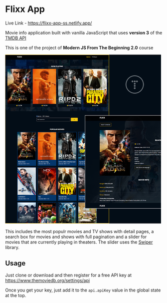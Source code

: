 # Flixx App

Live Link - https://flixx-app-ss.netlify.app/

Movie info application built with vanilla JavaScript that uses **version 3** of the [TMDB API](https://developers.themoviedb.org/3)

This is one of the project of **Modern JS From The Beginning 2.0** course

<img src="images/screen.jpg" width="500">

This includes the most populr movies and TV shows with detail pages, a search box for movies and shows with full pagination and a slider for movies that are currently playing in theaters. The slider uses the [Swiper](https://swiperjs.com) library.

## Usage

Just clone or download and then register for a free API key at https://www.themoviedb.org/settings/api

Once you get your key, just add it to the `api.apiKey` value in the global state at the top.
